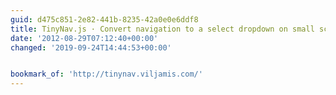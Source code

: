 ```yaml
---
guid: d475c851-2e82-441b-8235-42a0e0e6ddf8
title: TinyNav.js · Convert navigation to a select dropdown on small screen
date: '2012-08-29T07:12:40+00:00'
changed: '2019-09-24T14:44:53+00:00'


bookmark_of: 'http://tinynav.viljamis.com/'
---
```




